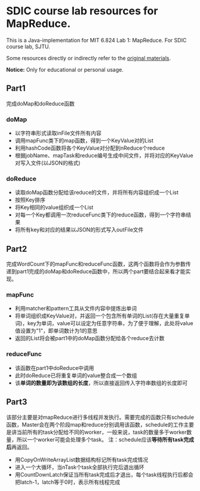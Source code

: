 # SDIC course lab resources for MapReduce.

This is a Java-implementation for MIT 6.824 Lab 1: MapReduce. For SDIC course lab, SJTU.

Some resources directly or indirectly refer to the [original materials](https://pdos.csail.mit.edu/6.824/labs/lab-1.html).

**Notice:** Only for educational or personal usage.

## Part1
完成doMap和doReduce函数

### doMap
- 以字符串形式读取inFile文件所有内容
- 调用mapFunc类下的map函数，得到一个KeyValue对的List
- 利用hashCode函数将各个KeyValue对分配到nReduce个reduce
- 根据jobName、mapTask和reduce编号生成中间文件，并将对应的KeyValue对写入文件(以JSON的格式)

### doReduce
- 读取doMap函数分配给该reduce的文件，并将所有内容组织成一个List
- 按照Key排序
- 将Key相同的value组织成一个List
- 对每一个Key都调用一次reduceFunc类下的reduce函数，得到一个字符串结果
- 将所有key和对应的结果以JSON的形式写入outFile文件

## Part2
完成WordCount下的mapFunc和reduceFunc函数，这两个函数将会作为参数传递到part1完成的doMap和doReduce函数中，所以两个part要结合起来看才能实现。

### mapFunc
- 利用matcher和pattern工具从文件内容中提炼出单词
- 将单词组织成KeyValue对，并返回一个包含所有单词的List(存在大量重复单词)，key为单词，value可以设定为任意字符串，为了便于理解，此处将value值设置为"1"，即单词数计为1的意思
- 返回的List<KeyVaue>将会被part1中的doMap函数分配给各个reduce去计数
  
### reduceFunc
- 该函数在part1中doReduce中调用
- 此时doReduce已将重复单词的value整合成一个数组
- 该**单词的数量即为该数组的长度**，所以直接返回传入字符串数组的长度即可

## Part3
该部分主要是对mapReduce进行多线程并发执行。需要完成的函数只有schedule函数，Master会在两个阶段map和reduce分别调用该函数，schedule的工作主要是讲当前所有的task分配给不同的worker，一般来说，task的数量多于worker数量，所以一个worker可能会处理多个task。
注：schedule应该**等待所有task完成后**再返回。

- 用CopyOnWriteArrayList<Boolean>数据结构标记所有task完成情况
- 进入一个大循环，当nTask个task全部执行完后退出循环
- 用CountDownLatch保证当所有task完成后才退出，每个task线程执行后都会把latch-1，latch等于0时，表示所有线程完成

